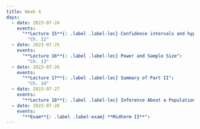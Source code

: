 ```yaml
---
title: Week 4
days:
  - date: 2023-07-24
    events:
      "**Lecture 15**{: .label .label-lec} Confidence intervals and hypothesis testing":
        "Ch. 12"
  - date: 2023-07-25
    events:
      "**Lecture 16**{: .label .label-lec} Power and Sample Size": 
        "Ch. 13"
  - date: 2023-07-26
    events:
      "**Lecture 17**{: .label .label-lec} Summary of Part II":
        "Ch. 14"
  - date: 2023-07-27
    events:
      "**Lecture 18**{: .label .label-lec} Inference About a Population Mean (Z and T)":
  - date: 2023-07-28
    events:
      "**Exam**{: .label .label-exam} **Midterm II**":
---
```

